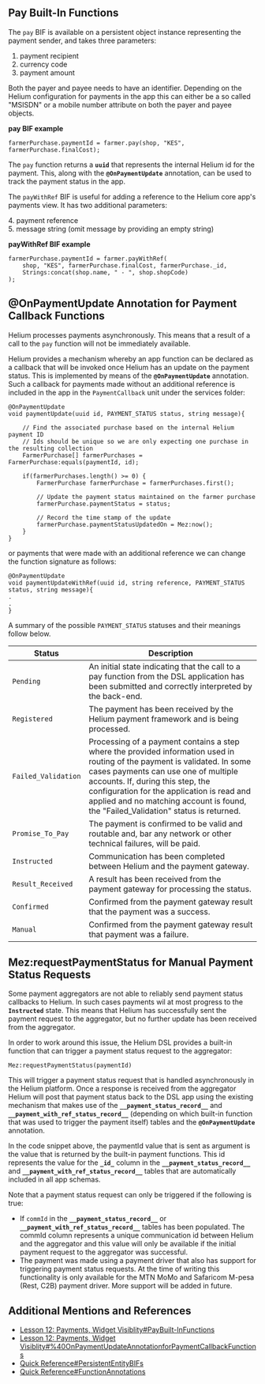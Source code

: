   


## Pay Built-In Functions

The `pay` BIF is available on a persistent object instance representing the payment sender, and takes three parameters:

  1. payment recipient
  2. currency code
  3. payment amount



Both the payer and payee needs to have an identifier. Depending on the Helium configuration for payments in the app this can either be a so called "MSISDN" or a mobile number attribute on both the payer and payee objects.

**pay BIF example**
    
    
    farmerPurchase.paymentId = farmer.pay(shop, "KES", farmerPurchase.finalCost);

The `pay` function returns a **`uuid`** that represents the internal Helium id for the payment. This, along with the **`@OnPaymentUpdate`** annotation, can be used to track the payment status in the app.

The `payWithRef` BIF is useful for adding a reference to the Helium core app's payments view. It has two additional parameters:

4\. payment reference  
5\. message string (omit message by providing an empty string)

**payWithRef BIF example**
    
    
    farmerPurchase.paymentId = farmer.payWithRef(
        shop, "KES", farmerPurchase.finalCost, farmerPurchase._id,
        Strings:concat(shop.name, " - ", shop.shopCode)
    );

  


  


  


## @OnPaymentUpdate Annotation for Payment Callback Functions 

Helium processes payments asynchronously. This means that a result of a call to the `pay` function will not be immediately available.

Helium provides a mechanism whereby an app function can be declared as a callback that will be invoked once Helium has an update on the payment status. This is implemented by means of the **`@OnPaymentUpdate`** annotation. Such a callback for payments made without an additional reference is included in the app in the `PaymentCallback` unit under the services folder:
    
    
    @OnPaymentUpdate
    void paymentUpdate(uuid id, PAYMENT_STATUS status, string message){
         
        // Find the associated purchase based on the internal Helium payment ID
        // Ids should be unique so we are only expecting one purchase in the resulting collection
        FarmerPurchase[] farmerPurchases = FarmerPurchase:equals(paymentId, id);
         
        if(farmerPurchases.length() >= 0) {
            FarmerPurchase farmerPurchase = farmerPurchases.first();
             
            // Update the payment status maintained on the farmer purchase
            farmerPurchase.paymentStatus = status;
             
            // Record the time stamp of the update
            farmerPurchase.paymentStatusUpdatedOn = Mez:now();
        }
    }

or payments that were made with an additional reference we can change the function signature as follows:
    
    
    @OnPaymentUpdate
    void paymentUpdateWithRef(uuid id, string reference, PAYMENT_STATUS status, string message){
    .
    .
    }

A summary of the possible `PAYMENT_STATUS` statuses and their meanings follow below.

Status| Description  
---|---  
`Pending`| An initial state indicating that the call to a pay function from the DSL application has been submitted and correctly interpreted by the back-end.  
`Registered`| The payment has been received by the Helium payment framework and is being processed.  
`Failed_Validation`| Processing of a payment contains a step where the provided information used in routing of the payment is validated. In some cases payments can use one of multiple accounts. If, during this step, the configuration for the application is read and applied and no matching account is found, the "Failed_Validation" status is returned.  
`Promise_To_Pay`| The payment is confirmed to be valid and routable and, bar any network or other technical failures, will be paid.  
`Instructed`| Communication has been completed between Helium and the payment gateway.  
`Result_Received`| A result has been received from the payment gateway for processing the status.  
`Confirmed`| Confirmed from the payment gateway result that the payment was a success.  
`Manual`| Confirmed from the payment gateway result that payment was a failure.  
  
  


  


  


## Mez:requestPaymentStatus for Manual Payment Status Requests 

Some payment aggregators are not able to reliably send payment status callbacks to Helium. In such cases payments wil at most progress to the **`Instructed`** state. This means that Helium has successfully sent the payment request to the aggregator, but no further update has been received from the aggregator.

In order to work around this issue, the Helium DSL provides a built-in function that can trigger a payment status request to the aggregator:
    
    
    Mez:requestPaymentStatus(paymentId)

This will trigger a payment status request that is handled asynchronously in the Helium platform. Once a response is received from the aggregator Helium will post that payment status back to the DSL app using the existing mechanism that makes use of the **`__payment_status_record__`** and **`__payment_with_ref_status_record__`** (depending on which built-in function that was used to trigger the payment itself) tables and the **`@OnPaymentUpdate`** annotation.

In the code snippet above, the paymentId value that is sent as argument is the value that is returned by the built-in payment functions. This id represents the value for the **`_id_`** column in the **`__payment_status_record__`** and **`__payment_with_ref_status_record__`** tables that are automatically included in all app schemas.

Note that a payment status request can only be triggered if the following is true:

  * If `commId` in the **`__payment_status_record__`** or **`__payment_with_ref_status_record__`** tables has been populated. The commId column represents a unique communication id between Helium and the aggregator and this value will only be available if the initial payment request to the aggregator was successful.
  * The payment was made using a payment driver that also has support for triggering payment status requests. At the time of writing this functionality is only available for the MTN MoMo and Safaricom M-pesa (Rest, C2B) payment driver. More support will be added in future.



  


## Additional Mentions and References

  * [Lesson 12: Payments, Widget Visiblity#PayBuilt-InFunctions](/wiki/spaces/HTUT/pages/5740726/Lesson+12+Payments+Widget+Visiblity#Lesson12:Payments,WidgetVisiblity-PayBuilt-InFunctions)
  * [Lesson 12: Payments, Widget Visiblity#%40OnPaymentUpdateAnnotationforPaymentCallbackFunctions](/wiki/spaces/HTUT/pages/5740726/Lesson+12+Payments+Widget+Visiblity#Lesson12:Payments,WidgetVisiblity-%40OnPaymentUpdateAnnotationforPaymentCallbackFunctions)
  * [Quick Reference#PersistentEntityBIFs](/wiki/spaces/HTUT/pages/5737643/Quick+Reference#QuickReference-PersistentEntityBIFs)
  * [Quick Reference#FunctionAnnotations](/wiki/spaces/HTUT/pages/5737643/Quick+Reference#QuickReference-FunctionAnnotations)



  


  


  

